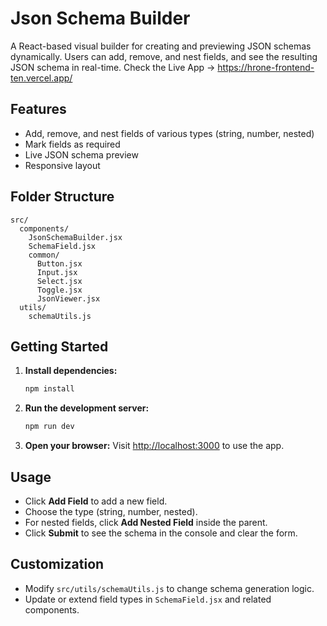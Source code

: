 # Json Schema Builder

A React-based visual builder for creating and previewing JSON schemas dynamically. Users can add, remove, and nest fields, and see the resulting JSON schema in real-time.
Check the Live App ->  https://hrone-frontend-ten.vercel.app/
## Features

- Add, remove, and nest fields of various types (string, number, nested)
- Mark fields as required
- Live JSON schema preview
- Responsive layout

## Folder Structure

```
src/
  components/
    JsonSchemaBuilder.jsx
    SchemaField.jsx
    common/
      Button.jsx
      Input.jsx
      Select.jsx
      Toggle.jsx
      JsonViewer.jsx
  utils/
    schemaUtils.js
```

## Getting Started

1. **Install dependencies:**
   ```bash
   npm install
   ```

2. **Run the development server:**
   ```bash
   npm run dev
   ```

3. **Open your browser:**
   Visit [http://localhost:3000](http://localhost:3000) to use the app.

## Usage

- Click **Add Field** to add a new field.
- Choose the type (string, number, nested).
- For nested fields, click **Add Nested Field** inside the parent.
- Click **Submit** to see the schema in the console and clear the form.

## Customization

- Modify `src/utils/schemaUtils.js` to change schema generation logic.
- Update or extend field types in `SchemaField.jsx` and related components.
